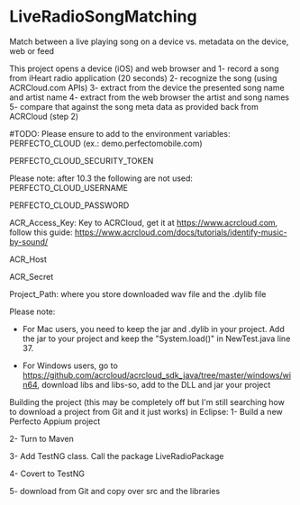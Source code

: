# LiveRadioSongMatching
Match between a live playing song on a device vs. metadata on the device, web or feed

This project opens a device (iOS) and web browser and
1- record a song from iHeart radio application (20 seconds)
2- recognize the song (using ACRCloud.com APIs)
3- extract from the device the presented song name and artist name
4- extract from the web browser the artist and song names
5- compare that against the song meta data as provided back from ACRCloud (step 2)



#TODO:
Please ensure to add to the environment variables:
PERFECTO_CLOUD (ex.: demo.perfectomobile.com)

PERFECTO_CLOUD_SECURITY_TOKEN

Please note: after 10.3 the following are not used:
PERFECTO_CLOUD_USERNAME

PERFECTO_CLOUD_PASSWORD



ACR_Access_Key: Key to ACRCloud, get it at https://www.acrcloud.com, follow this guide: https://www.acrcloud.com/docs/tutorials/identify-music-by-sound/

ACR_Host

ACR_Secret

Project_Path: where you store downloaded wav file and the .dylib file

Please note:
- For Mac users, you need to keep the jar and .dylib in your project. Add the jar to your project and keep the "System.load()" in NewTest.java line 37.

- For Windows users, go to https://github.com/acrcloud/acrcloud_sdk_java/tree/master/windows/win64, download libs and libs-so, add to the DLL and jar your project 

Building the project (this may be completely off but I'm still searching how to download a project from Git and it just works) in Eclipse:
1- Build a new Perfecto Appium project

2- Turn to Maven

3- Add TestNG class. Call the package LiveRadioPackage

4- Covert to TestNG

5- download from Git and copy over src and the libraries 